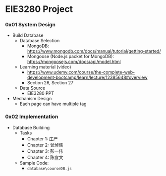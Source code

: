# EIE3280 Project

### 0x01 System Design

- Build Database
  - Database Selection
    - MongoDB: https://www.mongodb.com/docs/manual/tutorial/getting-started/
    - Mongoose (Node.js packet for MongoDB): https://mongoosejs.com/docs/api/model.html
  - Learning material (video)
    - https://www.udemy.com/course/the-complete-web-development-bootcamp/learn/lecture/12385648#overview
    - Section 26, Section 27
  - Data Source
    - EIE3280 PPT
- Mechanism Design
  - Each page can have multiple tag

### 0x02 Implementation

- Database Building
  - Tasks
    - Chapter 1: 庄严
    - Chapter 2: 曾焯儒
    - Chapter 3: 彭一伟
    - Chapter 4: 陈宣文
  - Sample Code:
    - `database\courseDB.js`



